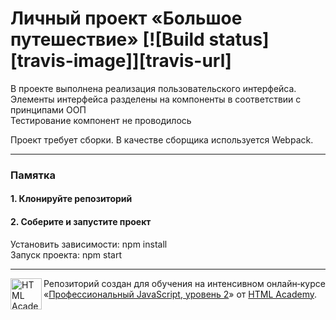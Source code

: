 # Личный проект «Большое путешествие» [![Build status][travis-image]][travis-url]

В проекте выполнена реализация пользовательского интерфейса.<br>
Элементы интерфейса разделены на компоненты в соответствии с принципами ООП<br>
Тестирование компонент не проводилось<br>

Проект требует сборки. В качестве сборщика используется Webpack.<br>

---

### Памятка

#### 1. Клонируйте репозиторий

#### 2. Соберите и запустите проект

Установить зависимости: npm install<br>
Запуск проекта: npm start<br>

---

<a href="https://htmlacademy.ru/intensive/ecmascript"><img align="left" width="50" height="50" title="HTML Academy" src="https://up.htmlacademy.ru/static/img/intensive/ecmascript/logo-for-github.svg"></a>

Репозиторий создан для обучения на интенсивном онлайн‑курсе «[Профессиональный JavaScript, уровень 2](https://htmlacademy.ru/intensive/ecmascript)» от [HTML Academy](https://htmlacademy.ru).
